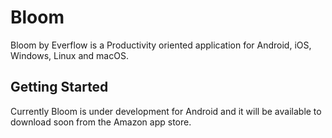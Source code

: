 
# Bloom

Bloom by Everflow is a Productivity oriented application for Android, iOS, Windows, Linux and macOS.

## Getting Started

Currently Bloom is under development for Android and it will be available to download soon from the Amazon app store.

